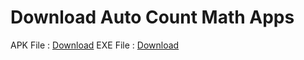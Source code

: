 # Download Auto Count Math Apps</h2>
  APK File : [Download](http://www.mediafire.com/file/66t9rwr1m69syok/Auto_Count_Math_Naveta-code.apk/file)
  EXE File : [Download](http://www.mediafire.com/file/64ahaax0lhvu6yp/Auto_Count_Math_Setup.EXE/file)
